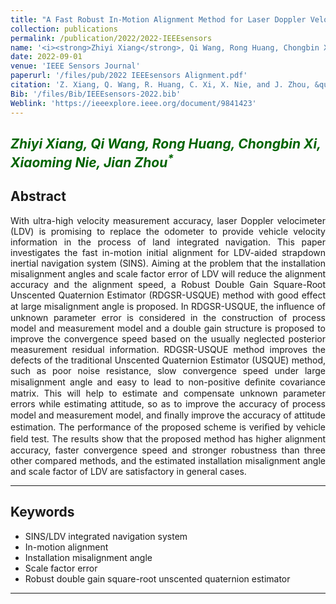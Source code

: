 ```yaml
---
title: "A Fast Robust In-Motion Alignment Method for Laser Doppler Velocimeter-Aided Strapdown Inertial Navigation System"
collection: publications
permalink: /publication/2022/2022-IEEEsensors
name: '<i><strong>Zhiyi Xiang</strong>, Qi Wang, Rong Huang, Chongbin Xi, Xiaoming Nie, Jian Zhou<sup>*</sup></i>'
date: 2022-09-01
venue: 'IEEE Sensors Journal'
paperurl: '/files/pub/2022 IEEEsensors Alignment.pdf'
citation: 'Z. Xiang, Q. Wang, R. Huang, C. Xi, X. Nie, and J. Zhou, &quot;A Fast Robust In-Motion Alignment Method for Laser Doppler Velocimeter-Aided Strapdown Inertial Navigation System,&quot; <i>IEEE. Sensors. J</i>, vol. 22, no. 17, p. 17254-17265, Sep. 2022.'
Bib: '/files/Bib/IEEEsensors-2022.bib'
Weblink: 'https://ieeexplore.ieee.org/document/9841423'
---
```


<font color="#006400"><i><strong>Zhiyi Xiang</strong>, Qi Wang, Rong Huang, Chongbin Xi, Xiaoming Nie, Jian Zhou<sup>*</sup></i></font>
------

**Abstract**
------
<p style="text-align:justify; text-justify:inter-ideograph;">
With ultra-high velocity measurement accuracy, laser Doppler velocimeter (LDV) is promising to replace the odometer to provide vehicle velocity information in the process of land integrated navigation. This paper investigates the fast in-motion initial alignment for LDV-aided strapdown inertial navigation system (SINS). Aiming at the problem that the installation misalignment angles and scale factor error of LDV will reduce the alignment accuracy and the alignment speed, a Robust Double Gain Square-Root Unscented Quaternion Estimator (RDGSR-USQUE) method with good effect at large misalignment angle is proposed. In RDGSR-USQUE, the inﬂuence of unknown parameter error is considered in the construction of process model and measurement model and a double gain structure is proposed to improve the convergence speed based on the usually neglected posterior measurement residual information. RDGSR-USQUE method improves the defects of the traditional Unscented Quaternion Estimator (USQUE) method, such as poor noise resistance, slow convergence speed under large misalignment angle and easy to lead to non-positive deﬁnite covariance matrix. This will help to estimate and compensate unknown parameter errors while estimating attitude, so as to improve the accuracy of process model and measurement model, and ﬁnally improve the accuracy of attitude estimation. The performance of the proposed scheme is veriﬁed by vehicle ﬁeld test. The results show that the proposed method has higher alignment accuracy, faster convergence speed and stronger robustness than three other compared methods, and the estimated installation misalignment angle and scale factor of LDV are satisfactory in general cases.
</p>

------

**Keywords**
------
- SINS/LDV integrated navigation system
- In-motion alignment
- Installation misalignment angle
- Scale factor error
- Robust double gain square-root unscented quaternion estimator

------